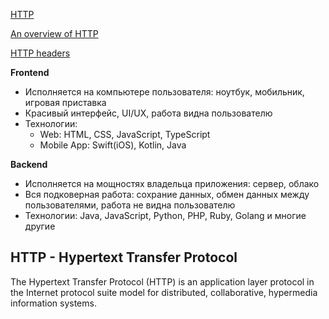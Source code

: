 
[HTTP](https://drive.google.com/file/d/1ANV322YAIRkPKi3051NYc_BLD0n0vCUp/view?usp=sharing) 
 
[An overview of HTTP](https://developer.mozilla.org/en-US/docs/Web/HTTP/Overview)

[HTTP headers](https://developer.mozilla.org/en-US/docs/Web/HTTP/Headers)


**Frontend**

- Исполняется на компьютере пользователя: ноутбук, мобильник, игровая приставка
- Красивый интерфейс, UI/UX, работа видна пользователю
- Технологии:
    - Web: HTML, CSS, JavaScript, TypeScript
    - Mobile App: Swift(iOS), Kotlin, Java

**Backend**

- Исполняется на мощностях владельца приложения: сервер, облако
- Вся подковерная работа: сохрание данных, обмен данных между пользователями, работа не видна пользователю
- Технологии: Java, JavaScript, Python, PHP, Ruby, Golang и многие другие


## HTTP - Hypertext Transfer Protocol
The Hypertext Transfer Protocol (HTTP) is an application layer protocol in the Internet protocol suite model for distributed, collaborative, hypermedia information systems.
